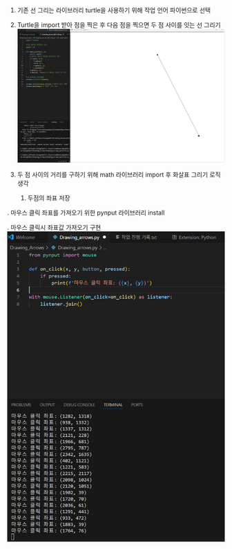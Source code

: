 1. 기존 선 그리는 라이브러리 turtle을 사용하기 위해 작업 언어 파이썬으로 선택

2. Turtle을 import 받아 점을 찍은 후 다음 점을 찍으면 두 점 사이를 잇는 선 그리기
   ![alt text](2.png)

3. 두 점 사이의 거리를 구하기 위해 math 라이브러리 import 후 화살표 그리기 로직 생각
   1. 두점의 좌표 저장

. 마우스 클릭 좌표를 가져오기 위한 pynput 라이브러리 install

. 마우스 클릭시 좌표값 가져오기 구현
![alt text](<3. 마우스 클릭시 좌표값 가져오기 구현 -1.png>)
